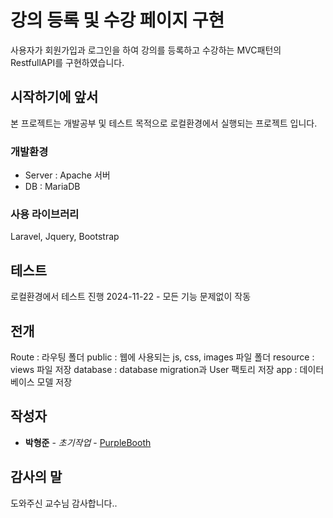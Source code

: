 # 강의 등록 및 수강 페이지 구현

사용자가 회원가입과 로그인을 하여 강의를 등록하고 수강하는 MVC패턴의 RestfullAPI를 구현하였습니다.

## 시작하기에 앞서

본 프로젝트는 개발공부 및 테스트 목적으로 로컬환경에서 실행되는 프로젝트 입니다.

### 개발환경

- Server : Apache 서버
- DB : MariaDB

### 사용 라이브러리
Laravel, Jquery, Bootstrap

## 테스트

로컬환경에서 테스트 진행
2024-11-22 - 모든 기능 문제없이 작동

## 전개

Route : 라우팅 폴더
public : 웹에 사용되는 js, css, images 파일 폴더
resource : views 파일 저장
database : database migration과 User 팩토리 저장
app : 데이터베이스 모델 저장

## 작성자

* **박형준** - *초기작업* - [PurpleBooth](https://github.com/parkhyoungjoon)

## 감사의 말

 도와주신 교수님 감사합니다..
